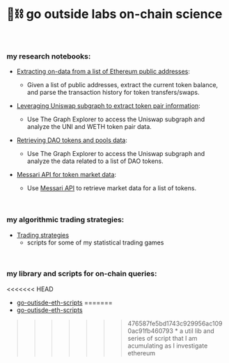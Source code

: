 # 🧱⛓ go outside labs on-chain science 

<br>

### my research notebooks:


* [Extracting on-data from a list of Ethereum public addresses](on-chain-data-by-address):
    * Given a list of public addresses, extract the current token balance, and parse the transaction history for token transfers/swaps.
    
* [Leveraging Uniswap subgraph to extract token pair information](uniswap-data):
    * Use The Graph Explorer to access the Uniswap subgraph and analyze the UNI and WETH token pair data. 

* [Retrieving DAO tokens and pools data](dao-data):
    * Use The Graph Explorer to access the Uniswap subgraph and analyze the data related to a list of DAO tokens.

* [Messari API for token market data](messari-assets-data):
    * Use [Messari API](https://messari.io/api) to retrieve market data for a list of tokens.


<br>

### my algorithmic trading strategies:

* [Trading strategies](trading-bots-and-scripts/)
    * scripts for some of my statistical trading games


<br>

### my library and scripts for on-chain queries:

<<<<<<< HEAD
* [go-outisde-eth-scripts](go-outisde-eth-scripts)
=======
* [go-outisde-eth-scripts](go-outside-eth-scripts)
>>>>>>> 476587fe5bd1743c929956ac1090ac91fb460793
    * a util lib and series of script that I am acumulating as I investigate ethereum

